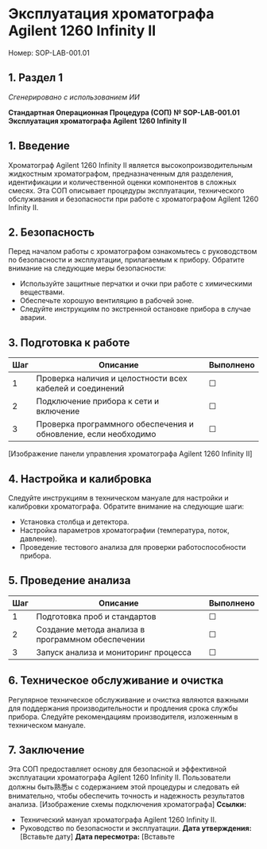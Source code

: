 # Эксплуатация хроматографа Agilent 1260 Infinity II

Номер: SOP-LAB-001.01

## 1. Раздел 1

*Сгенерировано с использованием ИИ*

**Стандартная Операционная Процедура (СОП)**
**№ SOP-LAB-001.01**
**Эксплуатация хроматографа Agilent 1260 Infinity II**
## 1. Введение
Хроматограф Agilent 1260 Infinity II является высокопроизводительным жидкостным хроматографом, предназначенным для разделения, идентификации и количественной оценки компонентов в сложных смесях. Эта СОП описывает процедуры эксплуатации, технического обслуживания и безопасности при работе с хроматографом Agilent 1260 Infinity II.
## 2. Безопасность
Перед началом работы с хроматографом ознакомьтесь с руководством по безопасности и эксплуатации, прилагаемым к прибору. Обратите внимание на следующие меры безопасности:
- Используйте защитные перчатки и очки при работе с химическими веществами.
- Обеспечьте хорошую вентиляцию в рабочей зоне.
- Следуйте инструкциям по экстренной остановке прибора в случае аварии.
## 3. Подготовка к работе
| Шаг | Описание | Выполнено |
|-----|----------|-----------|
| 1   | Проверка наличия и целостности всех кабелей и соединений | ☐ |
| 2   | Подключение прибора к сети и включение | ☐ |
| 3   | Проверка программного обеспечения и обновление, если необходимо | ☐ |
[Изображение панели управления хроматографа Agilent 1260 Infinity II]
## 4. Настройка и калибровка
Следуйте инструкциям в техническом мануале для настройки и калибровки хроматографа. Обратите внимание на следующие шаги:
- Установка столбца и детектора.
- Настройка параметров хроматографии (температура, поток, давление).
- Проведение тестового анализа для проверки работоспособности прибора.
## 5. Проведение анализа
| Шаг | Описание | Выполнено |
|-----|----------|-----------|
| 1   | Подготовка проб и стандартов | ☐ |
| 2   | Создание метода анализа в программном обеспечении | ☐ |
| 3   | Запуск анализа и мониторинг процесса | ☐ |
## 6. Техническое обслуживание и очистка
Регулярное техническое обслуживание и очистка являются важными для поддержания производительности и продления срока службы прибора. Следуйте рекомендациям производителя, изложенным в техническом мануале.
## 7. Заключение
Эта СОП предоставляет основу для безопасной и эффективной эксплуатации хроматографа Agilent 1260 Infinity II. Пользователи должны быть熟悉ы с содержанием этой процедуры и следовать ей внимательно, чтобы обеспечить точность и надежность результатов анализа.
[Изображение схемы подключения хроматографа]
**Ссылки:**
- Технический мануал хроматографа Agilent 1260 Infinity II.
- Руководство по безопасности и эксплуатации.
**Дата утверждения:** [Вставьте дату]
**Дата пересмотра:** [Вставьте

